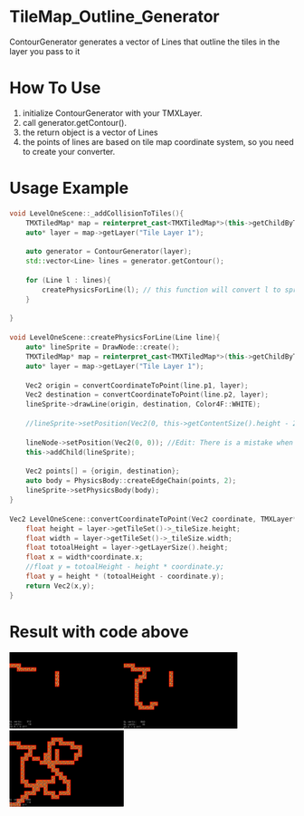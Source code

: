 # TileMap_Outline_Generator
ContourGenerator generates a vector of Lines that outline the tiles in the layer you pass to it

# How To Use
1. initialize ContourGenerator with your TMXLayer.
2. call generator.getContour().
3. the return object is a vector of Lines
4. the points of lines are based on tile map coordinate system, so you need to create your converter.

# Usage Example

```cpp
void LevelOneScene::_addCollisionToTiles(){
    TMXTiledMap* map = reinterpret_cast<TMXTiledMap*>(this->getChildByTag(TILEMAP_TAG));
    auto* layer = map->getLayer("Tile Layer 1");
 
    auto generator = ContourGenerator(layer);
    std::vector<Line> lines = generator.getContour();
    
    for (Line l : lines){
        createPhysicsForLine(l); // this function will convert l to sprite coordinate system by using the third method.
    }
    
}

void LevelOneScene::createPhysicsForLine(Line line){
    auto* lineSprite = DrawNode::create();
    TMXTiledMap* map = reinterpret_cast<TMXTiledMap*>(this->getChildByTag(TILEMAP_TAG));
    auto* layer = map->getLayer("Tile Layer 1");
    
    Vec2 origin = convertCoordinateToPoint(line.p1, layer);
    Vec2 destination = convertCoordinateToPoint(line.p2, layer);
    lineSprite->drawLine(origin, destination, Color4F::WHITE);
    
    //lineSprite->setPosition(Vec2(0, this->getContentSize().height - 20)); //I think cocos2d-x has some inconsistant between tile coordinate system and sprite coordinate system. 20 is for compensation
    
    lineNode->setPosition(Vec2(0, 0)); //Edit: There is a mistake when I convert the point, so my assumption about the coordinate system is wrong.
    this->addChild(lineSprite);
    
    Vec2 points[] = {origin, destination};
    auto body = PhysicsBody::createEdgeChain(points, 2);
    lineSprite->setPhysicsBody(body);
}

Vec2 LevelOneScene::convertCoordinateToPoint(Vec2 coordinate, TMXLayer* layer){
    float height = layer->getTileSet()->_tileSize.height;
    float width = layer->getTileSet()->_tileSize.width;
    float totoalHeight = layer->getLayerSize().height;
    float x = width*coordinate.x;
    //float y = totoalHeight - height * coordinate.y;
    float y = height * (totoalHeight - coordinate.y);
    return Vec2(x,y);
}
```

# Result with code above
<img src="https://github.com/jjiangweilan/TileMap_Outline_Generator/blob/master/raw/Result1.png" width = "40%" /><img src="https://github.com/jjiangweilan/TileMap_Outline_Generator/blob/master/raw/Result2.png" width = "40%" /><img src="https://github.com/jjiangweilan/TileMap_Outline_Generator/blob/master/raw/Result3.png" width = "40%" />
